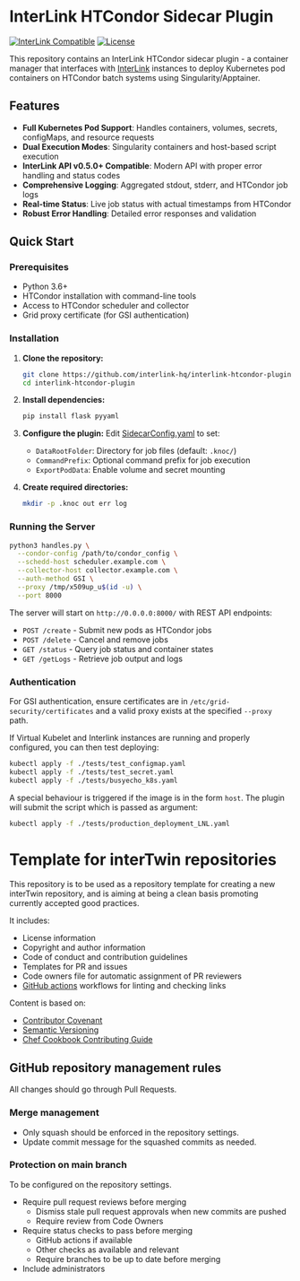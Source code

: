 # InterLink HTCondor Sidecar Plugin

[![InterLink Compatible](https://img.shields.io/badge/InterLink-v0.5.0+-blue)](https://github.com/interlink-hq/interLink)
[![License](https://img.shields.io/badge/license-Apache%202.0-green)](LICENSE)

This repository contains an InterLink HTCondor sidecar plugin - a container manager that interfaces with [InterLink](https://github.com/interlink-hq/interLink) instances to deploy Kubernetes pod containers on HTCondor batch systems using Singularity/Apptainer.

## Features

- **Full Kubernetes Pod Support**: Handles containers, volumes, secrets, configMaps, and resource requests
- **Dual Execution Modes**: Singularity containers and host-based script execution  
- **InterLink API v0.5.0+ Compatible**: Modern API with proper error handling and status codes
- **Comprehensive Logging**: Aggregated stdout, stderr, and HTCondor job logs
- **Real-time Status**: Live job status with actual timestamps from HTCondor
- **Robust Error Handling**: Detailed error responses and validation

## Quick Start

### Prerequisites

- Python 3.6+
- HTCondor installation with command-line tools
- Access to HTCondor scheduler and collector
- Grid proxy certificate (for GSI authentication)

### Installation

1. **Clone the repository:**
   ```bash
   git clone https://github.com/interlink-hq/interlink-htcondor-plugin.git
   cd interlink-htcondor-plugin
   ```

2. **Install dependencies:**
   ```bash
   pip install flask pyyaml
   ```

3. **Configure the plugin:**
   Edit [SidecarConfig.yaml](SidecarConfig.yaml) to set:
   - `DataRootFolder`: Directory for job files (default: `.knoc/`)
   - `CommandPrefix`: Optional command prefix for job execution
   - `ExportPodData`: Enable volume and secret mounting

4. **Create required directories:**
   ```bash
   mkdir -p .knoc out err log
   ```

### Running the Server

```bash
python3 handles.py \
  --condor-config /path/to/condor_config \
  --schedd-host scheduler.example.com \
  --collector-host collector.example.com \
  --auth-method GSI \
  --proxy /tmp/x509up_u$(id -u) \
  --port 8000
```

The server will start on `http://0.0.0.0:8000/` with REST API endpoints:
- `POST /create` - Submit new pods as HTCondor jobs
- `POST /delete` - Cancel and remove jobs
- `GET /status` - Query job status and container states  
- `GET /getLogs` - Retrieve job output and logs

### Authentication

For GSI authentication, ensure certificates are in `/etc/grid-security/certificates` and a valid proxy exists at the specified `--proxy` path.

If Virtual Kubelet and Interlink instances are running and properly configured, you can then test deploying:

```bash
kubectl apply -f ./tests/test_configmap.yaml
kubectl apply -f ./tests/test_secret.yaml
kubectl apply -f ./tests/busyecho_k8s.yaml
```

A special behaviour is triggered if the image is in the form `host`.
The plugin will submit the script which is passed as argument:

```bash
kubectl apply -f ./tests/production_deployment_LNL.yaml
```

# Template for interTwin repositories

This repository is to be used as a repository template for creating a new interTwin
repository, and is aiming at being a clean basis promoting currently accepted
good practices.

It includes:

- License information
- Copyright and author information
- Code of conduct and contribution guidelines
- Templates for PR and issues
- Code owners file for automatic assignment of PR reviewers
- [GitHub actions](https://github.com/features/actions) workflows for linting
  and checking links

Content is based on:

- [Contributor Covenant](http://contributor-covenant.org)
- [Semantic Versioning](https://semver.org/)
- [Chef Cookbook Contributing Guide](https://github.com/chef-cookbooks/community_cookbook_documentation/blob/master/CONTRIBUTING.MD)

## GitHub repository management rules

All changes should go through Pull Requests.

### Merge management

- Only squash should be enforced in the repository settings.
- Update commit message for the squashed commits as needed.

### Protection on main branch

To be configured on the repository settings.

- Require pull request reviews before merging
  - Dismiss stale pull request approvals when new commits are pushed
  - Require review from Code Owners
- Require status checks to pass before merging
  - GitHub actions if available
  - Other checks as available and relevant
  - Require branches to be up to date before merging
- Include administrators
